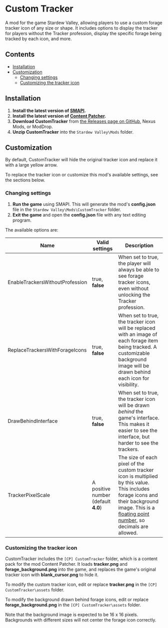 # Custom Tracker
A mod for the game Stardew Valley, allowing players to use a custom forage tracker icon of any size or shape. It includes options to display the tracker for players without the Tracker profession, display the specific forage being tracked by each icon, and more.

## Contents
* [Installation](#installation)
* [Customization](#customization)
  * [Changing settings](#changing-settings)
  * [Customizing the tracker icon](#customizing-the-tracker-icon)

## Installation
1. **Install the latest version of [SMAPI](https://smapi.io/).**
2. **Install the latest version of [Content Patcher](https://www.nexusmods.com/stardewvalley/mods/1915).**
3. **Download CustomTracker** from [the Releases page on GitHub](https://github.com/Esca-MMC/CustomTracker/releases), Nexus Mods, or ModDrop.
4. **Unzip CustomTracker** into the `Stardew Valley\Mods` folder.

## Customization

By default, CustomTracker will hide the original tracker icon and replace it with a large yellow arrow.

To replace the tracker icon or customize this mod's available settings, see the sections below.

### Changing settings

1. **Run the game** using SMAPI. This will generate the mod's **config.json** file in the `Stardew Valley\Mods\CustomTracker` folder.
2. **Exit the game** and open the **config.json** file with any text editing program.

The available options are:

Name | Valid settings | Description
-----|----------------|------------
EnableTrackersWithoutProfession | true, **false** | When set to true, the player will always be able to see forage tracker icons, even without unlocking the Tracker profession.
ReplaceTrackersWithForageIcons | true, **false** | When set to true, the tracker icon will be replaced with an image of each forage item being tracked. A customizable background image will be drawn behind each icon for visibility.
DrawBehindInterface | true, **false** | When set to true, the tracker icon will be drawn *behind* the game's interface. This makes it easier to see the interface, but harder to see the trackers.
TrackerPixelScale | A positive number (default **4.0**) | The size of each pixel of the custom tracker icon is multiplied by this value. This includes forage icons and their background image. This is a [floating point number](https://docs.microsoft.com/en-us/dotnet/csharp/language-reference/builtin-types/floating-point-numeric-types), so decimals are allowed.

### Customizing the tracker icon

CustomTracker includes the `[CP] CustomTracker` folder, which is a content pack for the mod Content Patcher. It loads **tracker.png** and **forage_background.png** into the game, and replaces the game's original tracker icon with **blank_cursor.png** to hide it.

To modify the custom tracker icon, edit or replace **tracker.png** in the `[CP] CustomTracker\assets` folder.

To modify the background drawn behind forage icons, edit or replace **forage_background.png** in the `[CP] CustomTracker\assets` folder.

Note that the background image is expected to be 16 x 16 pixels. Backgrounds with different sizes will not center the forage icon correctly.
